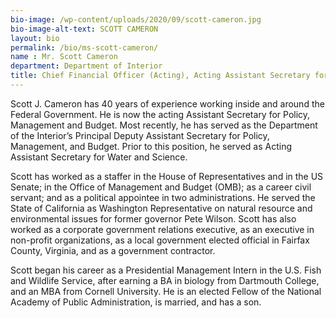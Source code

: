 ```yaml
---
bio-image: /wp-content/uploads/2020/09/scott-cameron.jpg
bio-image-alt-text: SCOTT CAMERON
layout: bio
permalink: /bio/ms-scott-cameron/
name : Mr. Scott Cameron
department: Department of Interior
title: Chief Financial Officer (Acting), Acting Assistant Secretary for Policy, Management, and Budget 
---
```

Scott J. Cameron has 40 years of experience working inside and around the Federal Government. He is now the acting Assistant Secretary for Policy, Management and Budget.  Most recently, he has served as the Department of the Interior’s Principal Deputy Assistant Secretary for Policy, Management, and Budget. Prior to this position, he served as Acting Assistant Secretary for Water and Science.  

Scott has worked as a staffer in the House of Representatives and in the US Senate; in the Office of Management and Budget (OMB); as a career civil servant; and as a political appointee in two administrations. He served the State of California as Washington Representative on natural resource and environmental issues for former governor Pete Wilson. Scott has also worked as a corporate government relations executive, as an executive in non-profit organizations, as a local government elected official in Fairfax County, Virginia, and as a government contractor. 

Scott began his career as a Presidential Management Intern in the U.S. Fish and Wildlife Service, after earning a BA in biology from Dartmouth College, and an MBA from Cornell University.  He is an elected Fellow of the National Academy of Public Administration, is married, and has a son.